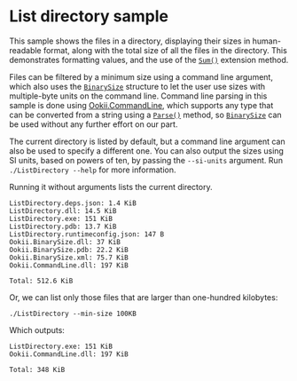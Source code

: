 # List directory sample

This sample shows the files in a directory, displaying their sizes in human-readable format, along
with the total size of all the files in the directory. This demonstrates formatting values, and the
use of the [`Sum()`][] extension method.

Files can be filtered by a minimum size using a command line argument, which also uses the
[`BinarySize`][] structure to let the user use sizes with multiple-byte units on the command line.
Command line parsing in this sample is done using
[Ookii.CommandLine](https://github.com/SvenGroot/Ookii.CommandLine), which supports any type that
can be converted from a string using a [`Parse()`][] method, so [`BinarySize`][] can be used without
any further effort on our part.

The current directory is listed by default, but a command line argument can also be used to specify
a different one. You can also output the sizes using SI units, based on powers of ten, by passing
the `--si-units` argument. Run `./ListDirectory --help` for more information.

Running it without arguments lists the current directory.

```text
ListDirectory.deps.json: 1.4 KiB
ListDirectory.dll: 14.5 KiB
ListDirectory.exe: 151 KiB
ListDirectory.pdb: 13.7 KiB
ListDirectory.runtimeconfig.json: 147 B
Ookii.BinarySize.dll: 37 KiB
Ookii.BinarySize.pdb: 22.2 KiB
Ookii.BinarySize.xml: 75.7 KiB
Ookii.CommandLine.dll: 197 KiB

Total: 512.6 KiB
```

Or, we can list only those files that are larger than one-hundred kilobytes:

```pwsh
./ListDirectory --min-size 100KB
```

Which outputs:

```text
ListDirectory.exe: 151 KiB
Ookii.CommandLine.dll: 197 KiB

Total: 348 KiB
```

[`BinarySize`]: https://www.ookii.org/docs/binarysize-1.1/html/T_Ookii_BinarySize.htm
[`Parse()`]: https://www.ookii.org/docs/binarysize-1.1/html/Overload_Ookii_IecBinarySize_Parse.htm
[`Sum()`]: https://www.ookii.org/docs/binarysize-1.1/html/Overload_Ookii_EnumerableExtensions_Sum.htm
